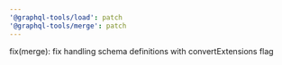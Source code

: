 ```yaml
---
'@graphql-tools/load': patch
'@graphql-tools/merge': patch
---
```


fix(merge): fix handling schema definitions with convertExtensions flag
